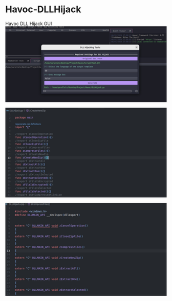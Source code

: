 # Havoc-DLLHijack
Havoc DLL Hijack GUI
![image](https://github.com/m7rick/Havoc-DLLHijack/blob/main/res/1704704529960.jpg)


![image](https://github.com/m7rick/Havoc-DLLHijack/blob/main/res/1704704682893.jpg)

![image](https://github.com/m7rick/Havoc-DLLHijack/blob/main/res/1704704732457.jpg)
